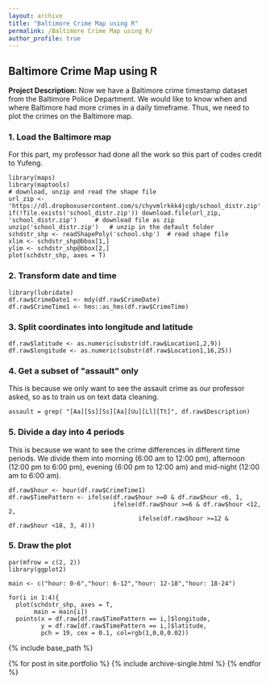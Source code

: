 ```yaml
---
layout: archive
title: "Baltimore Crime Map using R"
permalink: /Baltimore Crime Map using R/
author_profile: true
---
```



## Baltimore Crime Map using R

**Project Description:** Now we have a Baltimore crime timestamp dataset from the Baltimore Police Department.
We would like to know when and where Baltimore had more crimes in a daily timeframe. Thus, we need to plot the crimes on the Baltimore map.

### 1. Load the Baltimore map

For this part, my professor had done all the work so this part of codes credit to Yufeng.

```Rscript
library(maps)
library(maptools)
# download, unzip and read the shape file
url_zip <- 'https://dl.dropboxusercontent.com/s/chyvmlrkkk4jcgb/school_distr.zip'
if(!file.exists('school_distr.zip')) download.file(url_zip, 'school_distr.zip')     # download file as zip
unzip('school_distr.zip')   # unzip in the default folder
schdstr_shp <- readShapePoly('school.shp')  # read shape file
xlim <- schdstr_shp@bbox[1,]
ylim <- schdstr_shp@bbox[2,]
plot(schdstr_shp, axes = T) 
```

### 2. Transform date and time

```Rscript
library(lubridate)
df.raw$CrimeDate1 <- mdy(df.raw$CrimeDate)
df.raw$CrimeTime1 <- hms::as_hms(df.raw$CrimeTime)
```

### 3. Split coordinates into longitude and latitude

```Rscript
df.raw$latitude <- as.numeric(substr(df.raw$Location1,2,9))
df.raw$longitude <- as.numeric(substr(df.raw$Location1,16,25))
```

### 4. Get a subset of "assault" only

This is because we only want to see the assault crime as our professor asked, so as to train us on text data cleaning.

```Rscript
assault = grep( "[Aa][Ss][Ss][Aa][Uu][Ll][Tt]", df.raw$Description)
```

### 5. Divide a day into 4 periods

This is because we want to see the crime differences in different time periods. We divide them into morning (6:00 am to 12:00 pm), afternoon (12:00 pm to 6:00 pm), evening (6:00 pm to 12:00 am) and mid-night (12:00 am to 6:00 am).

```Rscript
df.raw$hour <- hour(df.raw$CrimeTime1)
df.raw$TimePattern <- ifelse(df.raw$hour >=0 & df.raw$hour <6, 1, 
                             ifelse(df.raw$hour >=6 & df.raw$hour <12, 2,
                                    ifelse(df.raw$hour >=12 & df.raw$hour <18, 3, 4)))
```

### 5. Draw the plot
```Rscript
par(mfrow = c(2, 2))                       
library(ggplot2)

main <- c("hour: 0-6","hour: 6-12","hour: 12-18","hour: 18-24")

for(i in 1:4){
  plot(schdstr_shp, axes = T,
       main = main[i])
  points(x = df.raw[df.raw$TimePattern == i,]$longitude,
         y = df.raw[df.raw$TimePattern == i,]$latitude,
         pch = 19, cex = 0.1, col=rgb(1,0,0,0.02))
 ```
 {% include base_path %}


{% for post in site.portfolio %}
  {% include archive-single.html %}
{% endfor %}

